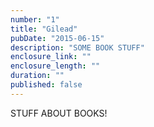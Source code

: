 ```yaml
---
number: "1"
title: "Gilead"
pubDate: "2015-06-15"
description: "SOME BOOK STUFF"
enclosure_link: ""
enclosure_length: ""
duration: ""
published: false
---
```

STUFF ABOUT BOOKS!
